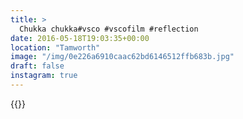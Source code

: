```yaml
---
title: >
  Chukka chukka#vsco #vscofilm #reflection
date: 2016-05-18T19:03:35+00:00
location: "Tamworth"
image: "/img/0e226a6910caac62bd6146512ffb683b.jpg"
draft: false
instagram: true
---
```


{{<photo src="/img/0e226a6910caac62bd6146512ffb683b.jpg">}}
